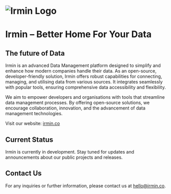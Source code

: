 # ![Irmin Logo](https://github.com/IrminData/irmin-frontend/blob/development/public/irmin-logo-light.svg)

# Irmin – Better Home For Your Data

## The future of Data

Irmin is an advanced Data Management platform designed to simplify and enhance how modern companies handle their data. As an open-source, developer-friendly solution, Irmin offers robust capabilities for connecting, managing, and utilising data from various sources. It integrates seamlessly with popular tools, ensuring comprehensive data accessibility and flexibility.

We aim to empower developers and organisations with tools that streamline data management processes. By offering open-source solutions, we encourage collaboration, innovation, and the advancement of data management technologies.

Visit our website: [irmin.co](https://irmin.co)

## Current Status

Irmin is currently in development. Stay tuned for updates and announcements about our public projects and releases.

## Contact Us

For any inquiries or further information, please contact us at [hello@irmin.co](mailto:hello@irmin.co).
